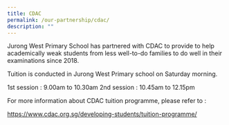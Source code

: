 ```yaml
---
title: CDAC
permalink: /our-partnership/cdac/
description: ""
---
```

Jurong West Primary School has partnered with CDAC to provide to help academically weak students from less well-to-do families to do well in their examinations since 2018.

Tuition is conducted in Jurong West Primary school on Saturday morning.

1st session : 9.00am to 10.30am
2nd session : 10.45am to 12.15pm

For more information about CDAC tuition programme, please refer to : 

https://www.cdac.org.sg/developing-students/tuition-programme/